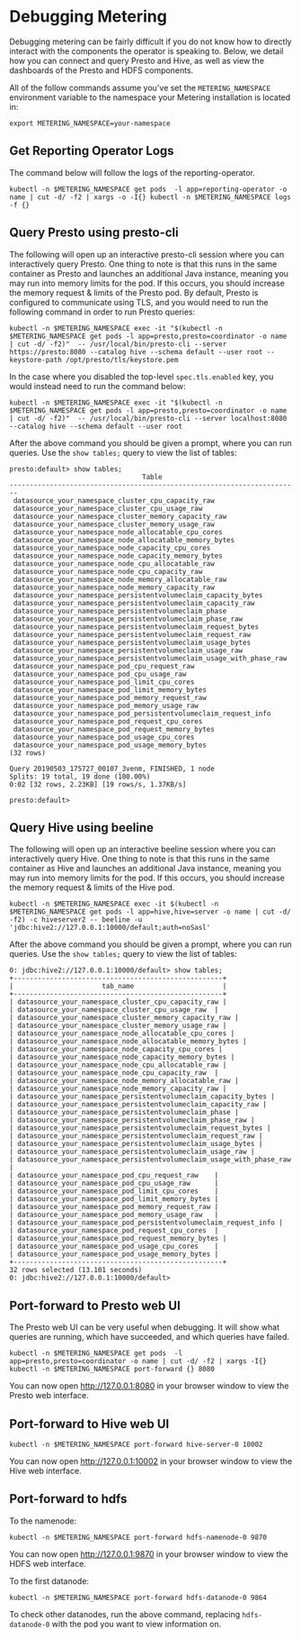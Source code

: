 # Debugging Metering

Debugging metering can be fairly difficult if you do not know how to directly interact with the components the operator is speaking to.
Below, we detail how you can connect and query Presto and Hive, as well as view the dashboards of the Presto and HDFS components.

All of the follow commands assume you've set the `METERING_NAMESPACE` environment variable to the namespace your Metering installation is located in:

```
export METERING_NAMESPACE=your-namespace
```

## Get Reporting Operator Logs

The command below will follow the logs of the reporting-operator.

```
kubectl -n $METERING_NAMESPACE get pods  -l app=reporting-operator -o name | cut -d/ -f2 | xargs -o -I{} kubectl -n $METERING_NAMESPACE logs -f {}
```

## Query Presto using presto-cli

The following will open up an interactive presto-cli session where you can interactively query Presto. One thing to note is that this runs in the same container as Presto and launches an additional Java instance, meaning you may run into memory limits for the pod. If this occurs, you should increase the memory request & limits of the Presto pod. By default, Presto is configured to communicate using TLS, and you would need to run the following command in order to run Presto queries:
```
kubectl -n $METERING_NAMESPACE exec -it "$(kubectl -n $METERING_NAMESPACE get pods -l app=presto,presto=coordinator -o name | cut -d/ -f2)"  -- /usr/local/bin/presto-cli --server https://presto:8080 --catalog hive --schema default --user root --keystore-path /opt/presto/tls/keystore.pem
```

In the case where you disabled the top-level `spec.tls.enabled` key, you would instead need to run the command below:
```
kubectl -n $METERING_NAMESPACE exec -it "$(kubectl -n $METERING_NAMESPACE get pods -l app=presto,presto=coordinator -o name | cut -d/ -f2)"  -- /usr/local/bin/presto-cli --server localhost:8080 --catalog hive --schema default --user root
```

After the above command you should be given a prompt, where you can run queries. Use the `show tables;` query to view the list of tables:

```
presto:default> show tables;
                                 Table
------------------------------------------------------------------------
 datasource_your_namespace_cluster_cpu_capacity_raw
 datasource_your_namespace_cluster_cpu_usage_raw
 datasource_your_namespace_cluster_memory_capacity_raw
 datasource_your_namespace_cluster_memory_usage_raw
 datasource_your_namespace_node_allocatable_cpu_cores
 datasource_your_namespace_node_allocatable_memory_bytes
 datasource_your_namespace_node_capacity_cpu_cores
 datasource_your_namespace_node_capacity_memory_bytes
 datasource_your_namespace_node_cpu_allocatable_raw
 datasource_your_namespace_node_cpu_capacity_raw
 datasource_your_namespace_node_memory_allocatable_raw
 datasource_your_namespace_node_memory_capacity_raw
 datasource_your_namespace_persistentvolumeclaim_capacity_bytes
 datasource_your_namespace_persistentvolumeclaim_capacity_raw
 datasource_your_namespace_persistentvolumeclaim_phase
 datasource_your_namespace_persistentvolumeclaim_phase_raw
 datasource_your_namespace_persistentvolumeclaim_request_bytes
 datasource_your_namespace_persistentvolumeclaim_request_raw
 datasource_your_namespace_persistentvolumeclaim_usage_bytes
 datasource_your_namespace_persistentvolumeclaim_usage_raw
 datasource_your_namespace_persistentvolumeclaim_usage_with_phase_raw
 datasource_your_namespace_pod_cpu_request_raw
 datasource_your_namespace_pod_cpu_usage_raw
 datasource_your_namespace_pod_limit_cpu_cores
 datasource_your_namespace_pod_limit_memory_bytes
 datasource_your_namespace_pod_memory_request_raw
 datasource_your_namespace_pod_memory_usage_raw
 datasource_your_namespace_pod_persistentvolumeclaim_request_info
 datasource_your_namespace_pod_request_cpu_cores
 datasource_your_namespace_pod_request_memory_bytes
 datasource_your_namespace_pod_usage_cpu_cores
 datasource_your_namespace_pod_usage_memory_bytes
(32 rows)

Query 20190503_175727_00107_3venm, FINISHED, 1 node
Splits: 19 total, 19 done (100.00%)
0:02 [32 rows, 2.23KB] [19 rows/s, 1.37KB/s]

presto:default>
```

## Query Hive using beeline

The following will open up an interactive beeline session where you can interactively query Hive. One thing to note is that this runs in the same container as Hive and launches an additional Java instance, meaning you may run into memory limits for the pod. If this occurs, you should increase the memory request & limits of the Hive pod.

```
kubectl -n $METERING_NAMESPACE exec -it $(kubectl -n $METERING_NAMESPACE get pods -l app=hive,hive=server -o name | cut -d/ -f2) -c hiveserver2 -- beeline -u 'jdbc:hive2://127.0.0.1:10000/default;auth=noSasl'
```

After the above command you should be given a prompt, where you can run queries. Use the `show tables;` query to view the list of tables:

```
0: jdbc:hive2://127.0.0.1:10000/default> show tables;
+----------------------------------------------------+
|                      tab_name                      |
+----------------------------------------------------+
| datasource_your_namespace_cluster_cpu_capacity_raw |
| datasource_your_namespace_cluster_cpu_usage_raw  |
| datasource_your_namespace_cluster_memory_capacity_raw |
| datasource_your_namespace_cluster_memory_usage_raw |
| datasource_your_namespace_node_allocatable_cpu_cores |
| datasource_your_namespace_node_allocatable_memory_bytes |
| datasource_your_namespace_node_capacity_cpu_cores |
| datasource_your_namespace_node_capacity_memory_bytes |
| datasource_your_namespace_node_cpu_allocatable_raw |
| datasource_your_namespace_node_cpu_capacity_raw  |
| datasource_your_namespace_node_memory_allocatable_raw |
| datasource_your_namespace_node_memory_capacity_raw |
| datasource_your_namespace_persistentvolumeclaim_capacity_bytes |
| datasource_your_namespace_persistentvolumeclaim_capacity_raw |
| datasource_your_namespace_persistentvolumeclaim_phase |
| datasource_your_namespace_persistentvolumeclaim_phase_raw |
| datasource_your_namespace_persistentvolumeclaim_request_bytes |
| datasource_your_namespace_persistentvolumeclaim_request_raw |
| datasource_your_namespace_persistentvolumeclaim_usage_bytes |
| datasource_your_namespace_persistentvolumeclaim_usage_raw |
| datasource_your_namespace_persistentvolumeclaim_usage_with_phase_raw |
| datasource_your_namespace_pod_cpu_request_raw    |
| datasource_your_namespace_pod_cpu_usage_raw      |
| datasource_your_namespace_pod_limit_cpu_cores    |
| datasource_your_namespace_pod_limit_memory_bytes |
| datasource_your_namespace_pod_memory_request_raw |
| datasource_your_namespace_pod_memory_usage_raw   |
| datasource_your_namespace_pod_persistentvolumeclaim_request_info |
| datasource_your_namespace_pod_request_cpu_cores  |
| datasource_your_namespace_pod_request_memory_bytes |
| datasource_your_namespace_pod_usage_cpu_cores    |
| datasource_your_namespace_pod_usage_memory_bytes |
+----------------------------------------------------+
32 rows selected (13.101 seconds)
0: jdbc:hive2://127.0.0.1:10000/default>
```

## Port-forward to Presto web UI

The Presto web UI can be very useful when debugging.
It will show what queries are running, which have succeeded, and which queries have failed.

```
kubectl -n $METERING_NAMESPACE get pods  -l app=presto,presto=coordinator -o name | cut -d/ -f2 | xargs -I{} kubectl -n $METERING_NAMESPACE port-forward {} 8080
```

You can now open http://127.0.0.1:8080 in your browser window to view the Presto web interface.

## Port-forward to Hive web UI

```
kubectl -n $METERING_NAMESPACE port-forward hive-server-0 10002
```

You can now open http://127.0.0.1:10002 in your browser window to view the Hive web interface.


## Port-forward to hdfs

To the namenode:

```
kubectl -n $METERING_NAMESPACE port-forward hdfs-namenode-0 9870
```

You can now open http://127.0.0.1:9870 in your browser window to view the HDFS web interface.


To the first datanode:

```
kubectl -n $METERING_NAMESPACE port-forward hdfs-datanode-0 9864
```

To check other datanodes, run the above command, replacing `hdfs-datanode-0` with the pod you want to view information on.
